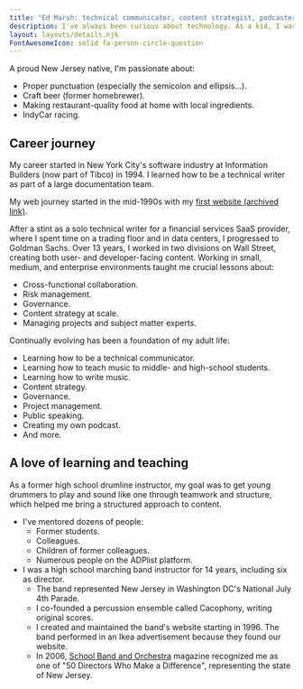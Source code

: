 ```yaml
---
title: "Ed Marsh: technical communicator, content strategist, podcaster, mentor"
description: I've always been curious about technology. As a kid, I was the one who pushed all the buttons to see what would happen. That curiosity led to some scolding and an award-winning career in technical communication.
layout: layouts/details.njk
FontAwesomeIcon: solid fa-person-circle-question
---
```



A proud New Jersey native, I'm passionate about:

- Proper punctuation (especially the semicolon and ellipsis&hellip;).
- Craft beer (former homebrewer).
- Making restaurant-quality food at home with local ingredients.
- IndyCar racing.

## Career journey

My career started in New York City's software industry at Information Builders (now part of Tibco) in 1994. I learned how to be a technical writer as part of a large documentation team.

My web journey started in the mid-1990s with my [first website (archived link)](https://web.archive.org/web/19991008110914/http://www.geocities.com/SoHo/Cafe/8299/frameset.html).

After a stint as a solo technical writer for a financial services SaaS provider, where I spent time on a trading floor and in data centers, I progressed to Goldman Sachs. Over 13 years, I worked in two divisions on Wall Street, creating both user- and developer-facing content. Working in small, medium, and enterprise environments taught me crucial lessons about:

- Cross-functional collaboration.
- Risk management.
- Governance.
- Content strategy at scale.
- Managing projects and subject matter experts.

Continually evolving has been a foundation of my adult life:

- Learning how to be a technical communicator.
- Learning how to teach music to middle- and high-school students.
- Learning how to write music.
- Content strategy.
- Governance.
- Project management.
- Public speaking.
- Creating my own podcast.
- And more.

## A love of learning and teaching

As a former high school drumline instructor, my goal was to get young drummers to play and sound like one through teamwork and structure, which helped me bring a structured approach to content.

- I've mentored dozens of people:
  - Former students.
  - Colleagues.
  - Children of former colleagues.
  - Numerous people on the ADPlist platform.
- I was a high school marching band instructor for 14 years, including six as director.
  - The band represented New Jersey in Washington DC's National July 4th Parade.
  - I co-founded a percussion ensemble called Cacophony, writing original scores.
  - I created and maintained the band's website starting in 1996. The band performed in an Ikea advertisement because they found our website.
  - In 2006, [School Band and Orchestra](http://www.sbomagazine.com/) magazine recognized me as one of "50 Directors Who Make a Difference", representing the state of New Jersey.
